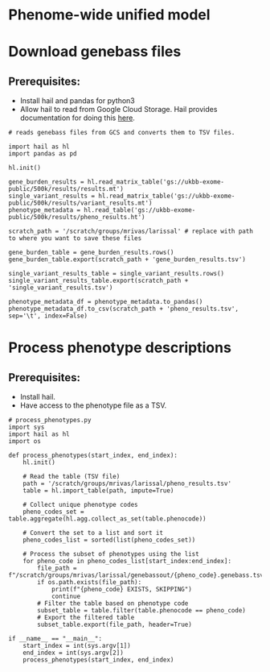 # Phenome-wide unified model

# Download genebass files

## Prerequisites: 
- Install hail and pandas for python3
- Allow hail to read from Google Cloud Storage. Hail provides documentation for doing this [here](https://hail.is/docs/0.2/cloud/google_cloud.html).

```python3
# reads genebass files from GCS and converts them to TSV files.

import hail as hl
import pandas as pd

hl.init()

gene_burden_results = hl.read_matrix_table('gs://ukbb-exome-public/500k/results/results.mt')
single_variant_results = hl.read_matrix_table('gs://ukbb-exome-public/500k/results/variant_results.mt')
phenotype_metadata = hl.read_table('gs://ukbb-exome-public/500k/results/pheno_results.ht')

scratch_path = '/scratch/groups/mrivas/larissal' # replace with path to where you want to save these files

gene_burden_table = gene_burden_results.rows()
gene_burden_table.export(scratch_path + 'gene_burden_results.tsv')

single_variant_results_table = single_variant_results.rows()
single_variant_results_table.export(scratch_path + 'single_variant_results.tsv')

phenotype_metadata_df = phenotype_metadata.to_pandas()
phenotype_metadata_df.to_csv(scratch_path + 'pheno_results.tsv', sep='\t', index=False)
```

# Process phenotype descriptions

## Prerequisites:
- Install hail.
- Have access to the phenotype file as a TSV.

```python3
# process_phenotypes.py
import sys
import hail as hl
import os

def process_phenotypes(start_index, end_index):
    hl.init()

    # Read the table (TSV file)
    path = '/scratch/groups/mrivas/larissal/pheno_results.tsv'
    table = hl.import_table(path, impute=True)
    
    # Collect unique phenotype codes
    pheno_codes_set = table.aggregate(hl.agg.collect_as_set(table.phenocode))
    
    # Convert the set to a list and sort it
    pheno_codes_list = sorted(list(pheno_codes_set))

    # Process the subset of phenotypes using the list
    for pheno_code in pheno_codes_list[start_index:end_index]:
        file_path = f"/scratch/groups/mrivas/larissal/genebassout/{pheno_code}.genebass.tsv.gz"
        if os.path.exists(file_path):
            print(f"{pheno_code} EXISTS, SKIPPING")
            continue
        # Filter the table based on phenotype code
        subset_table = table.filter(table.phenocode == pheno_code)
        # Export the filtered table
        subset_table.export(file_path, header=True)

if __name__ == "__main__":
    start_index = int(sys.argv[1])
    end_index = int(sys.argv[2])
    process_phenotypes(start_index, end_index)
```
